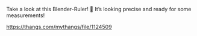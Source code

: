 Take a look at this Blender-Ruler! 📏 It’s looking precise and ready for some measurements!

https://thangs.com/mythangs/file/1124509
